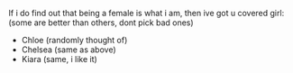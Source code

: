 If i do find out that being a female is what i am, then ive got u covered girl: (some are better than others, dont pick bad ones)
- Chloe (randomly thought of)
- Chelsea (same as above)
- Kiara (same, i like it)